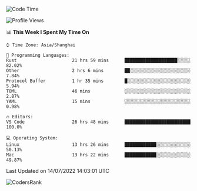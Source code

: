 <!--START_SECTION:waka-->
![Code Time](http://img.shields.io/badge/Code%20Time-1%2C497%20hrs%2031%20mins-blue)

![Profile Views](http://img.shields.io/badge/Profile%20Views-18-blue)

📊 **This Week I Spent My Time On** 

```text
⌚︎ Time Zone: Asia/Shanghai

💬 Programming Languages: 
Rust                     21 hrs 59 mins      ████████████████████░░░░░   82.02% 
Other                    2 hrs 6 mins        ██░░░░░░░░░░░░░░░░░░░░░░░   7.84% 
Protocol Buffer          1 hr 35 mins        █░░░░░░░░░░░░░░░░░░░░░░░░   5.94% 
TOML                     46 mins             ░░░░░░░░░░░░░░░░░░░░░░░░░   2.87% 
YAML                     15 mins             ░░░░░░░░░░░░░░░░░░░░░░░░░   0.98%

🔥 Editors: 
VS Code                  26 hrs 48 mins      █████████████████████████   100.0%

💻 Operating System: 
Linux                    13 hrs 26 mins      ████████████░░░░░░░░░░░░░   50.13% 
Mac                      13 hrs 22 mins      ████████████░░░░░░░░░░░░░   49.87%

```


 Last Updated on 14/07/2022 14:03:01 UTC
<!--END_SECTION:waka-->

![CodersRank](https://cr-skills-chart-widget.azurewebsites.net/api/api?username=BugenZhao&padding=16&tooltip=true&branding=false&sort-by-score=true&skills=Rust%2C%20Swift%2C%20C%2C%20TypeScript%2C%20Java%2C%20Go%2C%20Dart%2C%20C%2B%2B%2C%20Python%2C%20Assembly%2C%20Shell%2C%20Kotlin)
